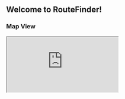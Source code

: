## Welcome to RouteFinder!

### Map View

<iframe src="https://public.tableau.com/views/map_routes/Dashboard1?:language=en-US&publish=yes&:display_count=n&:origin=viz_share_link"></iframe>
